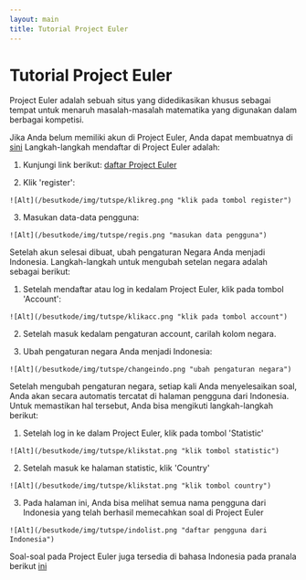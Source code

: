 ```yaml
---
layout: main
title: Tutorial Project Euler
---
```


# Tutorial Project Euler

Project Euler adalah sebuah situs yang didedikasikan khusus sebagai tempat untuk menaruh masalah-masalah matematika yang digunakan dalam berbagai kompetisi.
 
Jika Anda belum memiliki akun di Project Euler, Anda dapat membuatnya di [sini](https://projecteuler.net/register)
Langkah-langkah mendaftar di Project Euler adalah:

  1. Kunjungi link berikut: [daftar Project Euler](https://projecteuler.net/register)

  2. Klik 'register':

    ![Alt](/besutkode/img/tutspe/klikreg.png "klik pada tombol register")
  
  3. Masukan data-data pengguna:

    ![Alt](/besutkode/img/tutspe/regis.png "masukan data pengguna")
 
Setelah akun selesai dibuat, ubah pengaturan Negara Anda menjadi Indonesia.
Langkah-langkah untuk mengubah setelan negara adalah sebagai berikut:
  
  1. Setelah mendaftar atau log in kedalam Project Euler, klik pada tombol 'Account':

    ![Alt](/besutkode/img/tutspe/klikacc.png "klik pada tombol account")

  2. Setelah masuk kedalam pengaturan account, carilah kolom negara.

  3. Ubah pengaturan negara Anda menjadi Indonesia:

    ![Alt](/besutkode/img/tutspe/changeindo.png "ubah pengaturan negara")
 
Setelah mengubah pengaturan negara, setiap kali Anda menyelesaikan soal, Anda akan secara automatis tercatat di halaman pengguna dari Indonesia.
Untuk memastikan hal tersebut, Anda bisa mengikuti langkah-langkah berikut:
  
  1. Setelah log in ke dalam Project Euler, klik pada tombol 'Statistic'

    ![Alt](/besutkode/img/tutspe/klikstat.png "klik tombol statistic")
    
  2. Setelah masuk ke halaman statistic, klik 'Country'

    ![Alt](/besutkode/img/tutspe/klikstat.png "klik tombol country")
    
  3. Pada halaman ini, Anda bisa melihat semua nama pengguna dari Indonesia yang telah berhasil memecahkan soal di Project Euler

    ![Alt](/besutkode/img/tutspe/indolist.png "daftar pengguna dari Indonesia")
 
Soal-soal pada Project Euler juga tersedia di bahasa Indonesia pada pranala berikut [ini](http://wikimedia-id.github.io/projecteuler/)
